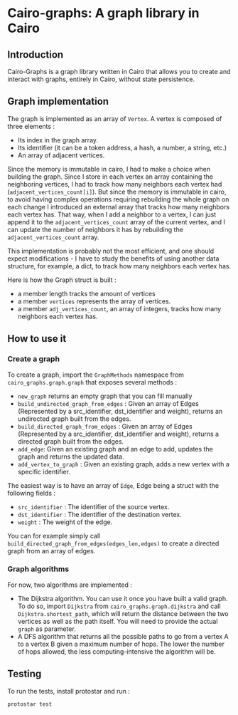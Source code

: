 # Cairo-graphs: A graph library in Cairo

## Introduction

Cairo-Graphs is a graph library written in Cairo that allows you to create and interact with graphs, entirely in Cairo, without state persistence.

## Graph implementation

The graph is implemented as an array of `Vertex`. A vertex is composed of three elements :

- Its index in the graph array.
- Its identifier (it can be a token address, a hash, a number, a string, etc.)
- An array of adjacent vertices.

Since the memory is immutable in cairo, I had to make a choice when building the graph.
Since I store in each vertex an array containing the neighboring vertices, I had to track how many neighbors each vertex had (`adjacent_vertices_count[i]`).
But since the memory is immutable in cairo, to avoid having complex operations requiring rebuilding the whole graph on each change
I introduced an external array that tracks how many neighbors each vertex has.
That way, when I add a neighbor to a vertex, I can just append it to the `adjacent_vertices_count` array of the current vertex, and I can update the number of neighbors it has by
rebuilding the `adjacent_vertices_count` array.

This implementation is probably not the most efficient, and one should expect modifications -
I have to study the benefits of using another data structure, for example, a dict, to track how many neighbors each vertex has.

Here is how the Graph struct is built :

- a member length tracks the amount of vertices
- a member `vertices` represents the array of vertices.
- a member `adj_vertices_count`, an array of integers, tracks how many neighbors each vertex has.

## How to use it

### Create a graph

To create a graph, import the `GraphMethods` namespace from `cairo_graphs.graph.graph` that exposes several methods :

- `new_graph` returns an empty graph that you can fill manually
- `build_undirected_graph_from_edges` : Given an array of Edges (Represented by a src_identifier, dst_identifier and weight), returns an undirected graph built from the edges.
- `build_directed_graph_from_edges` : Given an array of Edges (Represented by a src_identifier, dst_identifier and weight), returns a directed graph built from the edges.
- `add_edge`: Given an existing graph and an edge to add, updates the graph and returns the updated data.
- `add_vertex_to_graph` : Given an existing graph, adds a new vertex with a specific identifier.

The easiest way is to have an array of `Edge`, Edge being a struct with the following fields :

- `src_identifier` : The identifier of the source vertex.
- `dst_identifier` : The identifier of the destination vertex.
- `weight` : The weight of the edge.

You can for example simply call `build_directed_graph_from_edges(edges_len,edges)` to create a directed graph from an array of edges.

### Graph algorithms

For now, two algorithms are implemented :

- The Dijkstra algorithm. You can use it once you have built a valid graph.
  To do so, import `Dijkstra` from `cairo_graphs.graph.dijkstra` and call `Dijkstra.shortest_path`, which will return the distance between the two vertices as well as the path itself.
  You will need to provide the actual `graph` as parameter.
- A DFS algorithm that returns all the possible paths to go from a vertex A to a vertex B given a maximum number of hops.
  The lower the number of hops allowed, the less computing-intensive the algorithm will be.

## Testing

To run the tests, install protostar and run :

```
protostar test
```
